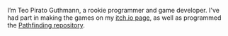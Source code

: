 I’m Teo Pirato Guthmann, a rookie programmer and game developer. 
I've had part in making the games on my [itch.io page](https://teopg.itch.io/), as well as programmed the [Pathfinding repository](https://github.com/TeoPirato/Pathfinding).
<!---
TeoPirato/TeoPirato is a ✨ special ✨ repository because its `README.md` (this file) appears on your GitHub profile.
You can click the Preview link to take a look at your changes.
--->
